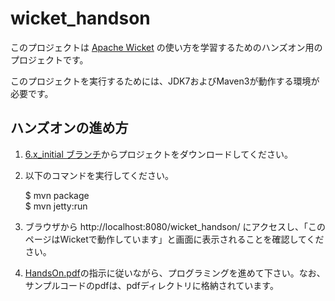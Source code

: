 wicket_handson
==============

このプロジェクトは [Apache Wicket](http://wicket.apache.org/) の使い方を学習するためのハンズオン用のプロジェクトです。

このプロジェクトを実行するためには、JDK7およびMaven3が動作する環境が必要です。


## ハンズオンの進め方

1. [6.x_initial ブランチ](https://github.com/gishi-yama/wicket_handson/tree/6.x_initial)からプロジェクトをダウンロードしてください。
1. 以下のコマンドを実行してください。

	$ mvn package  
	$ mvn jetty:run

1. ブラウザから http://localhost:8080/wicket_handson/ にアクセスし、「このページはWicketで動作しています」と画面に表示されることを確認してください。
1. [HandsOn.pdf](./HandsOn.pdf)の指示に従いながら、プログラミングを進めて下さい。なお、サンプルコードのpdfは、pdfディレクトリに格納されています。
